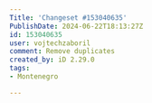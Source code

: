 ```yaml
---
Title: 'Changeset #153040635'
PublishDate: 2024-06-22T18:13:27Z
id: 153040635
user: vojtechzaboril
comment: Remove duplicates
created_by: iD 2.29.0
tags:
- Montenegro

---
```

